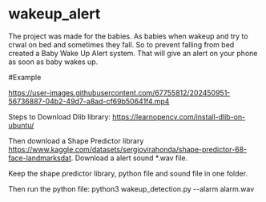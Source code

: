 # wakeup_alert

The project was made for the babies. As babies when wakeup and try to crwal on bed and sometimes they fall. So to prevent falling from bed created a Baby Wake Up Alert system. That will give an alert on your phone as soon as baby wakes up.


#Example

https://user-images.githubusercontent.com/67755812/202450951-56736887-04b2-49d7-a8ad-cf69b50641f4.mp4



Steps to Download Dlib library: https://learnopencv.com/install-dlib-on-ubuntu/

Then download a Shape Predictor library https://www.kaggle.com/datasets/sergiovirahonda/shape-predictor-68-face-landmarksdat.
Download a alert sound *.wav file.

Keep the shape predictor library, python file and sound file in one folder.

Then run the python file: python3 wakeup_detection.py --alarm alarm.wav
